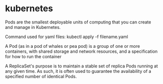 # kubernetes

Pods are the smallest deployable units of computing that you can create and manage in Kubernetes.

Command used for yaml files:
kubectl apply -f filename.yaml

A Pod (as in a pod of whales or pea pod) is a group of one or more containers, with shared storage and network resources, and a specification for how to run the container

A ReplicaSet's purpose is to maintain a stable set of replica Pods running at any given time. As such, it is often used to guarantee the availability of a specified number of identical Pods.
